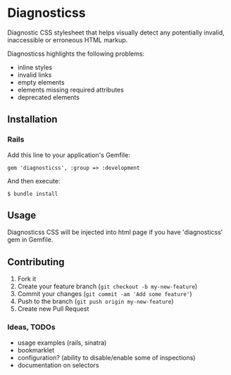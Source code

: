 # Diagnosticss

Diagnostic CSS stylesheet that helps visually detect any
potentially invalid, inaccessible or erroneous HTML markup.

Diagnosticss highlights the following problems:

* inline styles
* invalid links
* empty elements
* elements missing required attributes
* deprecated elements

## Installation

### Rails

Add this line to your application's Gemfile:

    gem 'diagnosticss', :group => :development

And then execute:

    $ bundle install

## Usage

Diagnosticss CSS will be injected into html page if you have 'diagnosticss' gem
in Gemfile.

## Contributing

1. Fork it
2. Create your feature branch (`git checkout -b my-new-feature`)
3. Commit your changes (`git commit -am 'Add some feature'`)
4. Push to the branch (`git push origin my-new-feature`)
5. Create new Pull Request

### Ideas, TODOs

* usage examples (rails, sinatra)
* bookmarklet
* configuration? (ability to disable/enable some of inspections)
* documentation on selectors
